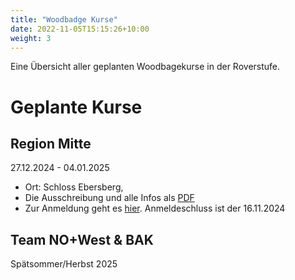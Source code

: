 ```yaml
---
title: "Woodbadge Kurse"
date: 2022-11-05T15:15:26+10:00
weight: 3
---
```


Eine Übersicht aller geplanten Woodbagekurse in der Roverstufe.

# Geplante Kurse

## Region Mitte
27.12.2024 - 04.01.2025
* Ort: Schloss Ebersberg,
* Die Ausschreibung und alle Infos als [PDF](/Downloads/WBK2024_Ausschreibung.pdf)
* Zur Anmeldung geht es [hier](https://anmeldung.dpsg-freiburg.de/dvfr/roverwbk/). Anmeldeschluss ist der 16.11.2024

## Team NO+West & BAK 
Spätsommer/Herbst 2025

